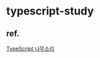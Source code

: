 # typescript-study

## ref.

[TypeScript 나무소리](https://www.youtube.com/watch?v=HDuZ48v8SJg&list=PLOSNUO27qFbsI9bAIVitBcq-klZae5GMi&index=901~)
